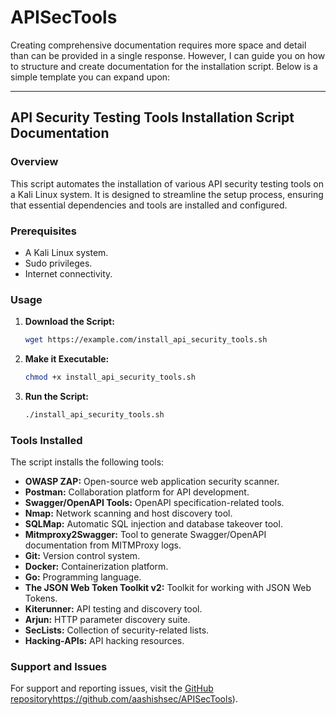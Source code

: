 # APISecTools
Creating comprehensive documentation requires more space and detail than can be provided in a single response. However, I can guide you on how to structure and create documentation for the installation script. Below is a simple template you can expand upon:

---

## API Security Testing Tools Installation Script Documentation

### Overview

This script automates the installation of various API security testing tools on a Kali Linux system. It is designed to streamline the setup process, ensuring that essential dependencies and tools are installed and configured.

### Prerequisites

- A Kali Linux system.
- Sudo privileges.
- Internet connectivity.

### Usage

1. **Download the Script:**
    ```bash
    wget https://example.com/install_api_security_tools.sh
    ```

2. **Make it Executable:**
    ```bash
    chmod +x install_api_security_tools.sh
    ```

3. **Run the Script:**
    ```bash
    ./install_api_security_tools.sh
    ```

### Tools Installed

The script installs the following tools:

- **OWASP ZAP:** Open-source web application security scanner.
- **Postman:** Collaboration platform for API development.
- **Swagger/OpenAPI Tools:** OpenAPI specification-related tools.
- **Nmap:** Network scanning and host discovery tool.
- **SQLMap:** Automatic SQL injection and database takeover tool.
- **Mitmproxy2Swagger:** Tool to generate Swagger/OpenAPI documentation from MITMProxy logs.
- **Git:** Version control system.
- **Docker:** Containerization platform.
- **Go:** Programming language.
- **The JSON Web Token Toolkit v2:** Toolkit for working with JSON Web Tokens.
- **Kiterunner:** API testing and discovery tool.
- **Arjun:** HTTP parameter discovery suite.
- **SecLists:** Collection of security-related lists.
- **Hacking-APIs:** API hacking resources.

### Support and Issues

For support and reporting issues, visit the [GitHub repository](https://github.com/aashishsec/APISecTools)https://github.com/aashishsec/APISecTools).


